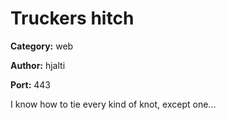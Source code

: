 # Truckers hitch
**Category:** web

**Author:** hjalti

**Port:** 443

I know how to tie every kind of knot, except one...
